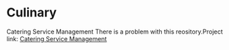 # Culinary
Catering Service Management
There is a problem with this reository.Project link: 
<a href="https://github.com/Nahidworld/advanced-web-technology/tree/main/Catering-Service-Management/chef/src"> Catering Service Management </a>
